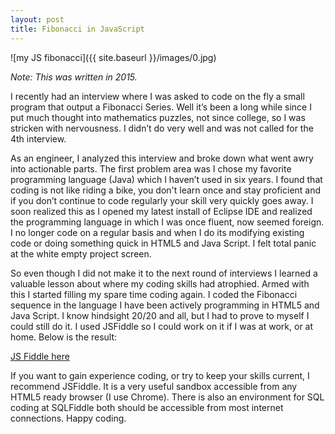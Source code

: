 ```yaml
---
layout: post
title: Fibonacci in JavaScript
---
```

![my JS fibonacci]({{ site.baseurl }}/images/0.jpg)

*Note: This was written in 2015.*

I recently had an interview where I was asked to code on the fly a small program that output a Fibonacci Series. Well it’s been a long while since I put much thought into mathematics puzzles, not since college, so I was stricken with nervousness. I didn’t do very well and was not called for the 4th interview. 

As an engineer, I analyzed this interview and broke down what went awry into actionable parts. The first problem area was I chose my favorite programming language (Java) which I haven’t used in six years. I found that coding is not like riding a bike, you don't learn once and stay proficient and if you don’t continue to code regularly your skill very quickly goes away. I soon realized this as I opened my latest install of Eclipse IDE and realized the programming language in which I was once fluent, now seemed foreign. I no longer code on a regular basis and when I do its modifying existing code or doing something quick in HTML5 and Java Script. I felt total panic at the white empty project screen.

So even though I did not make it to the next round of interviews I learned a valuable lesson about where my coding skills had atrophied. Armed with this I started filling my spare time coding again. I coded the Fibonacci sequence in the language I have been actively programming in HTML5 and Java Script. I know hindsight 20/20 and all, but I had to prove to myself I could still do it. I used JSFiddle so I could work on it if I was at work, or at home. Below is the result:

[JS Fiddle here](https://jsfiddle.net/johnny2136/94xosaym/)

If you want to gain experience coding, or try to keep your skills current, I recommend JSFiddle. It is a very useful sandbox accessible from any HTML5 ready browser (I use Chrome). There is also an environment for SQL coding at SQLFiddle both should be accessible from most internet connections. Happy coding.
